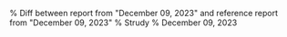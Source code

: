 % Diff between report from "December 09, 2023" and reference report from "December 09, 2023"
% Strudy
% December 09, 2023


